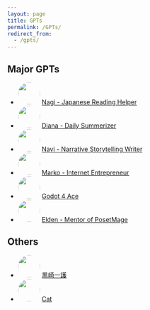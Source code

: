 ```yaml
---
layout: page
title: GPTs
permalink: /GPTs/
redirect_from:
  - /gpts/
---
```



<style>
img {
  border-radius: 50%; /* Creates the circle shape */
  width: 50px; /* Width of the image */
  height: 50px; /* Height of the image, should be the same as width */
  object-fit: cover; /* Ensures the image covers the area and maintains aspect ratio */
}
</style>


## Major GPTs
* <img src="https://ai.posetmage.com/Images/GPTs/JP Helper.png"/> [Nagi - Japanese Reading Helper
](https://chat.openai.com/g/g-RZzIxtfmV)
* <img src="https://ai.posetmage.com/Images/GPTs/Diary.png"/> [Diana - Daily Summerizer](https://chat.openai.com/g/g-Ab8MDH7ew) 
* <img src="https://ai.posetmage.com/Images/GPTs/Writer.png"/> [Navi - Narrative Storytelling Writer](https://chat.openai.com/g/g-NsZTxNrJJ)
* <img src="https://ai.posetmage.com/Images/GPTs/Growth Hacker.png"/> [Marko - Internet Entrepreneur](https://chat.openai.com/g/g-SwuB8aCaS)
* <img src="https://ai.posetmage.com/Images/GPTs/Godot 4 Ace.png"/> [Godot 4 Ace](https://chat.openai.com/g/g-nnCZZnRxi)
* <img src="https://ai.posetmage.com/Images/GPTs/POM Mentor.png"/> [Elden - Mentor of PosetMage](https://chat.openai.com/g/g-xd7PcVLWZ)

## Others
* <img src="https://ai.posetmage.com/Images/GPTs/黒崎一護.png"/> [黒崎一護](https://chat.openai.com/g/g-rKk4EoP1M) 
* <img src="https://ai.posetmage.com/Images/GPTs/Cat.png"/> [Cat](https://chat.openai.com/g/g-HgMNVQrXy) 
